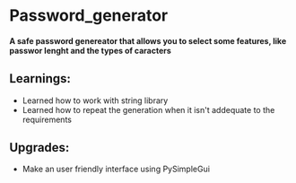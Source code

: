 # Password_generator
#### A safe password genereator that allows you to select some features, like passwor lenght and the types of caracters

## Learnings:
  * Learned how to work with string library
  * Learned how to repeat the generation when it isn't addequate to the requirements
    
## Upgrades:
  * Make an user friendly interface using PySimpleGui
